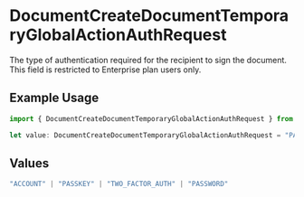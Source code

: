 # DocumentCreateDocumentTemporaryGlobalActionAuthRequest

The type of authentication required for the recipient to sign the document. This field is restricted to Enterprise plan users only.

## Example Usage

```typescript
import { DocumentCreateDocumentTemporaryGlobalActionAuthRequest } from "@documenso/sdk-typescript/models/operations";

let value: DocumentCreateDocumentTemporaryGlobalActionAuthRequest = "PASSWORD";
```

## Values

```typescript
"ACCOUNT" | "PASSKEY" | "TWO_FACTOR_AUTH" | "PASSWORD"
```